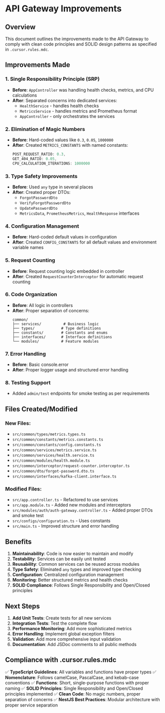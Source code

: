 # API Gateway Improvements

## Overview

This document outlines the improvements made to the API Gateway to comply with clean code principles and SOLID design patterns as specified in `.cursor.rules.mdc`.

## Improvements Made

### 1. **Single Responsibility Principle (SRP)**

- **Before**: `AppController` was handling health checks, metrics, and CPU calculations
- **After**: Separated concerns into dedicated services:
  - `HealthService` - handles health checks
  - `MetricsService` - handles metrics and Prometheus format
  - `AppController` - only orchestrates the services

### 2. **Elimination of Magic Numbers**

- **Before**: Hard-coded values like `0.3`, `0.05`, `1000000`
- **After**: Created `METRICS_CONSTANTS` with named constants:
  ```typescript
  POST_REQUEST_RATIO: 0.3,
  GET_404_RATIO: 0.05,
  CPU_CALCULATION_ITERATIONS: 1000000
  ```

### 3. **Type Safety Improvements**

- **Before**: Used `any` type in several places
- **After**: Created proper DTOs:
  - `ForgotPasswordDto`
  - `VerifyForgotPasswordDto`
  - `UpdatePasswordDto`
  - `MetricsData`, `PrometheusMetrics`, `HealthResponse` interfaces

### 4. **Configuration Management**

- **Before**: Hard-coded default values in configuration
- **After**: Created `CONFIG_CONSTANTS` for all default values and environment variable names

### 5. **Request Counting**

- **Before**: Request counting logic embedded in controller
- **After**: Created `RequestCounterInterceptor` for automatic request counting

### 6. **Code Organization**

- **Before**: All logic in controllers
- **After**: Proper separation of concerns:
  ```
  common/
  ├── services/          # Business logic
  ├── types/            # Type definitions
  ├── constants/        # Constants and enums
  ├── interfaces/       # Interface definitions
  └── modules/          # Feature modules
  ```

### 7. **Error Handling**

- **Before**: Basic console.error
- **After**: Proper logger usage and structured error handling

### 8. **Testing Support**

- Added `admin/test` endpoints for smoke testing as per requirements

## Files Created/Modified

### New Files:

- `src/common/types/metrics.types.ts`
- `src/common/constants/metrics.constants.ts`
- `src/common/constants/config.constants.ts`
- `src/common/services/metrics.service.ts`
- `src/common/services/health.service.ts`
- `src/common/modules/health.module.ts`
- `src/common/interceptor/request-counter.interceptor.ts`
- `src/common/dto/forgot-password.dto.ts`
- `src/common/interfaces/kafka-client.interface.ts`

### Modified Files:

- `src/app.controller.ts` - Refactored to use services
- `src/app.module.ts` - Added new modules and interceptors
- `src/modules/auth/auth-gateway.controller.ts` - Added proper DTOs and smoke test
- `src/configs/configuration.ts` - Uses constants
- `src/main.ts` - Improved structure and error handling

## Benefits

1. **Maintainability**: Code is now easier to maintain and modify
2. **Testability**: Services can be easily unit tested
3. **Reusability**: Common services can be reused across modules
4. **Type Safety**: Eliminated `any` types and improved type checking
5. **Configuration**: Centralized configuration management
6. **Monitoring**: Better structured metrics and health checks
7. **SOLID Compliance**: Follows Single Responsibility and Open/Closed principles

## Next Steps

1. **Add Unit Tests**: Create tests for all new services
2. **Integration Tests**: Test the complete flow
3. **Performance Monitoring**: Add more sophisticated metrics
4. **Error Handling**: Implement global exception filters
5. **Validation**: Add more comprehensive input validation
6. **Documentation**: Add JSDoc comments to all public methods

## Compliance with .cursor.rules.mdc

✅ **TypeScript Guidelines**: All variables and functions have proper types
✅ **Nomenclature**: Follows camelCase, PascalCase, and kebab-case conventions
✅ **Functions**: Short, single-purpose functions with proper naming
✅ **SOLID Principles**: Single Responsibility and Open/Closed principles implemented
✅ **Clean Code**: No magic numbers, proper separation of concerns
✅ **NestJS Best Practices**: Modular architecture with proper service separation
